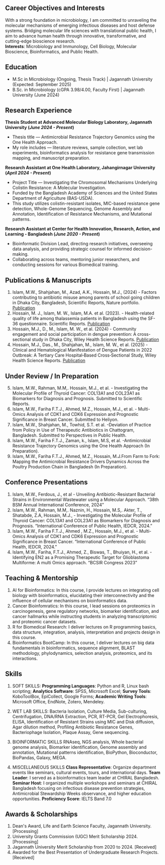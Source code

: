 ## Career Objectives and Interests
With a strong foundation in microbiology, I am committed to unraveling the molecular mechanisms of emerging  infectious diseases and host defense systems. Bridging molecular life sciences with translational public health, I aim to advance human health through innovative, transformative, and cutting-edge bioscience research.                               
**Interests**: Microbiology and Immunology, Cell Biology, Molecular Bioscience, Bioinformatics, and Public Health. 


## Education						       		
- M.Sc in Microbiology (Ongoing, Thesis Track) | Jagannath University (Expected: September 2025)			      
- B.Sc. in Microbiology (cGPA 3.98/4.00, Faculty First) | Jagannath University (June 2024)

## Research Experience  
**Thesis Student at Advanced Molecular Biology Laboratory, Jagannath University (_June 2024 - Present_)**
- Thesis title — Antimicrobial Resistance Trajectory Genomics using the One Health Approach. 
- My role includes — literature reviews, sample collection, wet lab experiments, bioinformatics analysis for resistance 
gene transmission mapping, and manuscript preparation.

**Research Assistant at One Health Laboratory, Jahangirnagar University (_April 2024 - Present_)**
- Project Title — Investigating the Chromosomal Mechanisms Underlying Colistin Resistance: A Molecular Investigation. 
- Funded by the Bangladesh Academy of Sciences and the United States Department of Agriculture (BAS-USDA).
- This study utilizes colistin-resistant isolates, MIC-based resistance gene detection, Whole-Genome Sequencing, Genome Assembly and Annotation, Identification of Resistance Mechanisms, and  Mutational patterns.  

**Research Assistant at Center for Health Innovation, Research, Action, and Learning - Bangladesh (_June 2020 - Present_)**
- Bioinformatic Division Lead, directing research initiatives, overseeing data analysis, and providing strategic counsel for informed decision-making.  
- Collaborating across teams, mentoring junior researchers, and conducting sessions for various Biomedical training. 


## Publications & Manuscripts
1.  Islam, M.W., Shahjahan, M., Azad, A.K., Hossain, M.J., (2024) - Factors contributing to antibiotic misuse among 
parents of school going children in Dhaka City, Bangladesh, Scientific Reports, Nature portfolio. [Publication](https://doi.org/10.1038/s41598-024-52313-y)
2. Hossain, M. J., Islam, M. W., Islam, M.A. et al. (2023). - Health-related quality of life among thalassemia patients 
in Bangladesh using the SF-36 questionnaire. Scientific Reports. [Publication](https://doi.org/10.1038/s41598-023-34205-9 )
3. Hossain, M.J., D., M., Islam, M. W., et al. (2024) - Community engagement and social participation in dengue 
prevention: A cross-sectional study in Dhaka City, Wiley Health Science Reports. [Publication](https://doi.org/10.1002/hsr2.2022)
4. Hossain, M.J., Das., M., Shahjahan, M., Islam, M. W., et al. (2025) - Clinical and Hematological Manifestation of 
Dengue Patients in 2022 Outbreak: A Tertiary Care Hospital‐Based Cross‐Sectional Study, Wiley Health Science 
Reports. [Publication](https://doi.org/10.1002/hsr2.70356)


## Under Review / In Preparation 
5. Islam, M.W., Rahman, M.M,. Hossain, M.J., et al. - Investigating the Molecular Profile of Thyroid Cancer: COL13A1 and COL23A1 as Biomarkers for Diagnosis and Prognosis. Submitted to Scientific Reports.
6. Islam, M.W., Fariha F.T.J., Ahmed, M.Z., Hossain, M.J., et al. - Multi-Omics Analysis of CDK1 and CDK6 Expression and Prognostic Significance in Breast Cancer. Submitted to Heliyon.  
7. Islam, M.W., Shahjahan, M., Towhid, S.T. et al. -Deviation of Practice from Policy in Use of Therapeutic Antibiotics in Chattogram, Bangladesh. Submitted to Perspectives in Public Health. 
8. Islam, M.W., Fariha F.T.J., Zaman, k., Islam, M.S, et al. -Antimicrobial Resistance Trajectory Genomics using the One Health Approach  (In Preparation).
9. Islam, M.W., Fariha F.T.J., Ahmed, M.Z., Hossain, M.J.From Farm to Fork: Mapping the Antimicrobial Resistance Drivers Dynamics Across the Poultry Production Chain in Bangladesh (In Preparation).


##  Conference Presentations 
1. Islam, M.W., Ferdous, J., et al - Unveiling Antibiotic-Resistant Bacterial Strains in Environmental Wastewater 
using a Molecular Approach. “38th BSM Annual International Conference, 2024” 
2. Islam, M.W., Rahman, M.M,. Naznin, H., Hossain, M.S,. Akter, T., Shatabde, Z.A, Hossain, M.J., - Investigating 
the Molecular Profile of Thyroid Cancer: COL13A1 and COL23A1 as Biomarkers for Diagnosis and Prognosis. 
“International Conference of Public Health, IEDCR, 2024.”  
3. Islam, M.W., Fariha F.T.J., Ahmed , M.Z., Hossain, M.J., et al. - Multi-Omics Analysis of CDK1 and CDK6 
Expression and Prognostic Significance in Breast Cancer. “International Conference of Public Health, IEDCR, 2024.”  
4. Islam, M.W., Fariha, F.T.J., Ahmed, Z., Biswas, T., Bhuiyan, H., et al. - Identifying EN2 as a Promising Therapeutic 
Target for Glioblastoma Multiforme: A multi Omics approach. “BCSIR Congress 2023” 


## Teaching & Mentorship 
1. AI for Bioinformatics: In this course, I provide lectures on integrating cell biology with bioinformatics, elucidating their interconnectivity and the influence of cellular mechanisms on bioinformatics data.  
2. Cancer Bioinfomratics: In this course, I lead sessions on proteomics in carcinogenesis, gene regulatory networks, biomarker identification, and cancer hallmarks while instructing students in analyzing transcriptomic and proteomic cancer datasets. 
3. R for Biomedical Research: I deliver lectures on R programming basics, data structure, integration, analysis, interpretation and projects design in this course. 
4. Bioinformatics BootCamp: In this course, I deliver lectures on big data fundamentals in bioinformatics, sequence alignment, BLAST methodology, phylodynamics, selection analysis, proteomics, and its interactions. 


## Skills 
1. SOFT SKILLS: 
**Programming Languages**: Python and R, Linux bash scripting; **Analytics Software**: SPSS, Microsoft Excel; **Survey 
Tools**: KoboToolBox, EpiCollect, Google Forms; **Academic Writing Tools**: Microsoft Office, EndNote, Zotero, 
Mendeley.  

2. WET LAB SKILLS: 
Bacteria Isolation, Culture Media, Sub-culturing, Centrifugation, DNA/RNA Extraction, PCR, RT-PCR, Gel 
Electrophoresis, ELISA, Identification of Resistant Strains using MIC and Disk diffusion, Agar dilution method, 
Profiling Antibiotic Resistance Genes, Bacteriophage Isolation, Plaque Assay, Gene sequencing.  

3. BIOINFORMATIC SKILLS 
RNAseq, NGS analysis, Whole bacterial genome analysis, Biomarker identification, Genome assembly and annotation, 
Mutational patterns identification, BioPython, Bioconductor, BioPandas, Galaxy, MEGA.  

4. MISCELLANEOUS SKILLS 
**Class Representative**: Organize department events like seminars, cultural events, tours, and international days. 
**Team Leader**: I served as a bioinformatics team leader at CHIRAL Bangladesh. 
**Seminar Host**: I organized multiple workshops and seminars at CHIRAL Bangladesh focusing on infectious disease 
prevention strategies, Antimicrobial Stewardship Weeks observance, and higher education opportunities. 
**Proficiency Score**: IELTS Band 7.0 



## Awards & Scholarships
1. Dean's Award, Life and Earth Science Faculty, Jagannath University. [Processing] 
2. University Grants Commission (UGC) Merit Scholarship 2024. [Processing] 
3. Jagannath University Merit Scholarship from 2020 to 2024. [Received] 
4. Awarded for the Best Presentation of Undergraduate Research Projects. [Received] 


